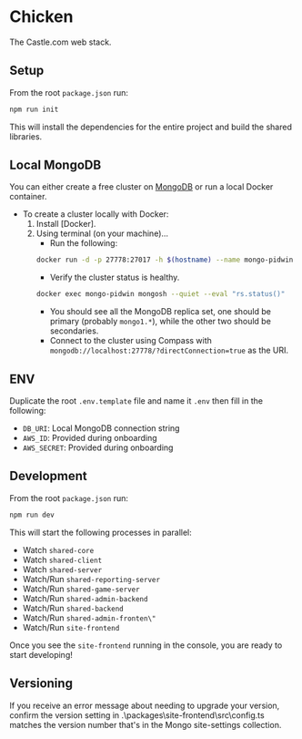 # Chicken

The Castle.com web stack.

## Setup

From the root `package.json` run:

```bash
npm run init
```

This will install the dependencies for the entire project and build the shared libraries.

## Local MongoDB

You can either create a free cluster on [MongoDB] or run a local Docker container.

   - To create a cluster locally with Docker:
      1. Install [Docker].
      1. Using terminal (on your machine)...
         - Run the following:
         ```bash
         docker run -d -p 27778:27017 -h $(hostname) --name mongo-pidwin mongo:latest --replSet=dbrs && sleep 5 && docker exec mongo-pidwin mongosh --quiet --eval "rs.initiate();"
         ```
         - Verify the cluster status is healthy.
         ```bash
         docker exec mongo-pidwin mongosh --quiet --eval "rs.status()"
         ```
         - You should see all the MongoDB replica set, one should be primary (probably `mongo1.*`), while the other two should be secondaries.
         - Connect to the cluster using Compass with `mongodb://localhost:27778/?directConnection=true` as the URI.

## ENV

Duplicate the root `.env.template` file and name it `.env` then fill in the following:

- `DB_URI`: Local MongoDB connection string
- `AWS_ID`: Provided during onboarding
- `AWS_SECRET`: Provided during onboarding

## Development

From the root `package.json` run:

```bash
npm run dev
```

This will start the following processes in parallel:

- Watch `shared-core`
- Watch `shared-client`
- Watch `shared-server`
- Watch/Run `shared-reporting-server`
- Watch/Run `shared-game-server`
- Watch/Run `shared-admin-backend`
- Watch/Run `shared-backend`
- Watch/Run `shared-admin-fronten\"`
- Watch/Run `site-frontend`

Once you see the `site-frontend` running in the console, you are ready to start developing!

[MongoDB]: https://www.mongodb.com/

## Versioning

If you receive an error message about needing to upgrade your version, confirm the version setting in .\packages\site-frontend\src\config.ts matches the version number that's in the Mongo site-settings collection.